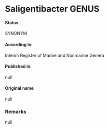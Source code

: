 Saligentibacter GENUS
=======

#### Status
SYNONYM

#### According to
Interim Register of Marine and Nonmarine Genera

#### Published in
null

#### Original name
null

### Remarks
null